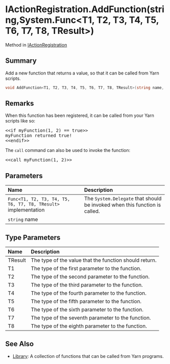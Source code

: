 # IActionRegistration.AddFunction(string,System.Func<T1, T2, T3, T4, T5, T6, T7, T8, TResult>)

Method in [IActionRegistration](/docs/api/csharp/yarn.unity.iactionregistration.md)

## Summary


Add a new function that returns a value, so that it can be
called from Yarn scripts.


```csharp
void AddFunction<T1, T2, T3, T4, T5, T6, T7, T8, TResult>(string name, System.Func<T1, T2, T3, T4, T5, T6, T7, T8, TResult> implementation);
```

## Remarks

<p>When this function has been registered, it can be called from
your Yarn scripts like so:</p> <pre lang="yarn">
&lt;&lt;if myFunction(1, 2) == true&gt;&gt;
myFunction returned true!
&lt;&lt;endif&gt;&gt;
</pre> <p>The <code>call</code> command can also be used to invoke the function:</p> <pre lang="yarn">
&lt;&lt;call myFunction(1, 2)&gt;&gt;
</pre>

## Parameters

|Name|Description|
|:---|:---|
|`Func<T1, T2, T3, T4, T5, T6, T7, T8, TResult>` implementation|The  <code>System.Delegate</code>  that should be invoked when this function is called.|
|`string` name||

## Type Parameters

|Name|Description|
|:---|:---|
|TResult|The type of the value that the function should return.|
|T1|The type of the first parameter to the function.|
|T2|The type of the second parameter to the function.|
|T3|The type of the third parameter to the function.|
|T4|The type of the fourth parameter to the function.|
|T5|The type of the fifth parameter to the function.|
|T6|The type of the sixth parameter to the function.|
|T7|The type of the seventh parameter to the function.|
|T8|The type of the eighth parameter to the function.|

## See Also

* [Library](/docs/api/csharp/yarn.library.md): A collection of functions that can be called from Yarn programs.

